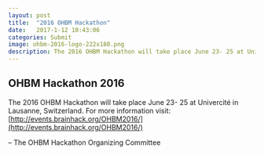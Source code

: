 ```yaml
---
layout: post
title:  "2016 OHBM Hackathon"
date:   2017-1-12 10:43:06
categories: Submit
image: ohbm-2016-logo-222x180.png
description: The 2016 OHBM Hackathon will take place June 23- 25 at Univercité in Lausanne, Switzerland.
---
```

## OHBM Hackathon 2016  
The 2016 OHBM Hackathon will take place June 23- 25 at Univercité in Lausanne, Switzerland. For more information visit: [http://events.brainhack.org/OHBM2016/](http://events.brainhack.org/OHBM2016/)  

– The OHBM Hackathon Organizing Committee
